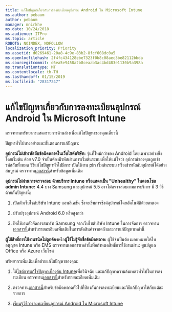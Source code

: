 ```yaml
---
title: แก้ไขปัญหาเกี่ยวกับการลงทะเบียนอุปกรณ์ Android ใน Microsoft Intune
ms.author: pebaum
author: pebaum
manager: mnirkhe
ms.date: 10/24/2018
ms.audience: ITPro
ms.topic: article
ROBOTS: NOINDEX, NOFOLLOW
localization_priority: Priority
ms.assetid: d0269461-20a8-4c9e-83b2-8fcf608dc0a5
ms.openlocfilehash: 2f4fc434128ebe7323f0b8c08aec3be82112bbda
ms.sourcegitcommit: d6ea5e9458a2b8ceaab3ac4bd483e1130b9a398a
ms.translationtype: MT
ms.contentlocale: th-TH
ms.lasthandoff: 01/15/2019
ms.locfileid: "28317247"
---
```

# <a name="troubleshoot-issues-with-enrolling-android-devices-in-microsoft-intune"></a>แก้ไขปัญหาเกี่ยวกับการลงทะเบียนอุปกรณ์ Android ใน Microsoft Intune

ตรวจทานทรัพยากรแสดงรายการด้านล่างเพื่อแก้ไขปัญหาของคุณเดี๋ยวนี้
  
ปัญหาทั่วไปบางอย่างและขั้นตอนการแก้ปัญหา:
  
 **อุปกรณ์ไม่เข้ารหัสลับข้อผิดพลาดในเว็บไซต์บริษัท:** รุ่นที่ใหม่กว่าของ Android โดยเฉพาะอย่างยิ่งโดยเริ่มต้น ด้วย v7.0 จำเป็นต้องมีรหัสผ่านการเริ่มต้นระบบเพื่อให้แน่ใจว่า อุปกรณ์ของคุณถูกเข้ารหัสลับทั้งหมด วิธีแก้ไขปัญหาทั่วไปมีการ เปิดใช้งาน pin เริ่มต้นระบบ หรือเข้ารหัสลับอุปกรณ์ได้อย่างสมบูรณ์ ตรวจทาน[เอกสารนี้](https://docs.microsoft.com/en-us/intune-user-help/your-device-appears-encrypted-but-cp-says-otherwise-android)สำหรับข้อมูลเพิ่มเติม 
  
 **อุปกรณ์ไม่ผ่านการตรวจสอบ ด้วยบริการ Intune หรือแสดงเป็น "Unhealthy" ในคอนโซล admin Intune:** 4.4 บาง Samsung และอุปกรณ์ 5.5 อาจไม่ตรวจสอบถามการบริการ มี 3 วิธีด้วยกันปัญหานี้: 
  
1. เปิดตัวเว็บไซต์บริษัท Intune แอพลิเคชัน ซึ่งจะเริ่มการซิงค์อุปกรณ์โดยอัตโนมัติด้วยตนเอง
    
2. ปรับปรุงอุปกรณ์ Android 6.0 หรือสูงกว่า
    
3. ปิดใช้งานตัวจัดการสมาร์ท Samsung จากเว็บไซต์บริษัท Intune ในการจัดการ ตรวจทาน[เอกสารนี้](https://docs.microsoft.com/en-us/intune-classic/troubleshoot/troubleshoot-device-enrollment-in-intune#devices-fail-to-check-in-with-the-intune-service-and-display-as-unhealthy-in-the-intune-admin-console)สำหรับรายละเอียดเพิ่มเติมในการตัดสินค้าจากคลังและการแก้ปัญหาเหล่านี้ 
    
 **ผู้ใช้สิทธิ์การใช้งานชนิดไม่ถูกต้อง**หรือ**ผู้ใช้ไม่รู้จักชื่อข้อผิดพลาด:** ผู้ใช้จำเป็นต้องมอบหมายให้ใบอนุญาต Intune หรือ EMS ตรวจทานเอกสารเหล่านี้เพื่อกำหนดสิทธิ์การใช้งานผ่าน: ศูนย์ดูแล Office หรือ Azure เว็บไซต์ 
  
ทรัพยากรเพิ่มเติมเพื่อช่วยแก้ไขปัญหาของคุณ:
  
1. ใช้[ไซต์การแก้ไขปัญหาเบื้องต้น Intune](https://devicemanagement.microsoft.com/#blade/Microsoft_Intune_DeviceSettings/TroubleshootBlade)เพื่อวินิจฉัย และแก้ปัญหาความล้มเหลวทั่วไปในการลงทะเบียน ตรวจทาน[เอกสารนี้](https://docs.microsoft.com/en-us/intune/help-desk-operators)สำหรับรายละเอียดเพิ่มเติม 
    
2. ตรวจทาน[เอกสารนี้](https://docs.microsoft.com/en-us/intune-classic/Troubleshoot/troubleshoot-device-enrollment-in-intune)สำหรับข้อผิดพลาดทั่วไปที่ป้องกันการลงทะเบียนและวิธีแก้ปัญหาให้กับแต่ละรายการ 
    
3. [เรียนรู้วิธีการลงทะเบียนอุปกรณ์ Android ใน Microsoft Intune](https://docs.microsoft.com/en-us/intune/android-enroll)
    

